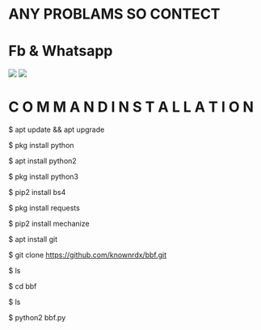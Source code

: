 # ANY PROBLAMS SO CONTECT 

# Fb & Whatsapp
[![](https://img.shields.io/badge/Facebook-blue?logo=Facebook&logoColor=blue&labelColor=white)](https://www.facebook.com/arifulbd.me)
[![](https://img.shields.io/badge/Whatsapp-CHAT-red?logo=Whatsapp&logoColor=Brightgreen&labelColor=white)](https://wa.me/01721919797?text=HI)


# C O M M A N D  I N S T A L L A T I O N 


$ apt update && apt upgrade

$ pkg install python

$ apt install python2

$ pkg install python3

$ pip2 install bs4

$ pkg install requests

$ pip2 install mechanize

$ apt install git

$ git clone https://github.com/knownrdx/bbf.git

$ ls

$ cd bbf

$ ls

$ python2 bbf.py
